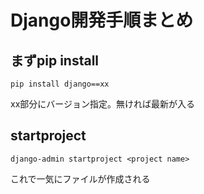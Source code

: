 # Django開発手順まとめ

## まずpip install
```
pip install django==xx
```
xx部分にバージョン指定。無ければ最新が入る

## startproject
```
django-admin startproject <project name>
```
これで一気にファイルが作成される
